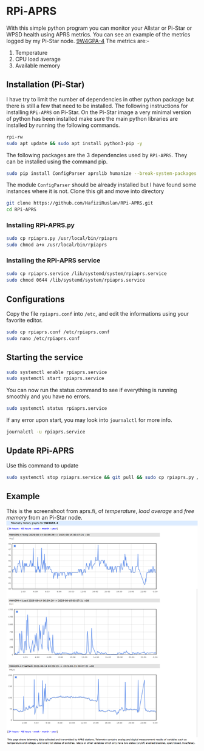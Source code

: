 # RPi-APRS
With this simple python program you can monitor your Allstar or Pi-Star or WPSD health using APRS metrics.
You can see an example of the metrics logged by my Pi-Star node. [9W4GPA-4](https://aprs.fi/telemetry/a/9W4GPA-4?range=day)
The metrics are:-
1. Temperature
2. CPU load average
3. Available memory

## Installation (Pi-Star)
I have try to limit the number of dependencies in other python package but there is still a few that need to be installed.
The following instructions for installing `RPi-APRS` on Pi-Star.
On the Pi-Star image a very minimal version of python has been installed make sure the main python libraries are installed by running the following commands.
```bash
rpi-rw
sudo apt update && sudo apt install python3-pip -y
```
The following packages are the 3 dependencies used by `RPi-APRS`. They can be installed using the command pip.
```bash
sudo pip install ConfigParser aprslib humanize --break-system-packages
```
The module `ConfigParser` should be already installed but I have found some instances where it is not.
Clone this git and move into directory
```bash
git clone https://github.com/HafiziRuslan/RPi-APRS.git
cd RPi-APRS
```

### Installing RPi-APRS.py
```bash
sudo cp rpiaprs.py /usr/local/bin/rpiaprs
sudo chmod a+x /usr/local/bin/rpiaprs
```

### Installing the RPi-APRS service
```bash
sudo cp rpiaprs.service /lib/systemd/system/rpiaprs.service
sudo chmod 0644 /lib/systemd/system/rpiaprs.service
```

## Configurations
Copy the file `rpiaprs.conf` into `/etc`, and edit the informations using your favorite editor.
```bash
sudo cp rpiaprs.conf /etc/rpiaprs.conf
sudo nano /etc/rpiaprs.conf
```

## Starting the service
```bash
sudo systemctl enable rpiaprs.service
sudo systemctl start rpiaprs.service
```
You can now run the status command to see if everything is running smoothly and you have no errors.
```bash
sudo systemctl status rpiaprs.service
```
If any error upon start, you may look into `journalctl` for more info.
```bash
journalctl -u rpiaprs.service
```

## Update RPi-APRS
Use this command to update
```bash
sudo systemctl stop rpiaprs.service && git pull && sudo cp rpiaprs.py /usr/local/bin/rpiaprs && sudo chmod a+x /usr/local/bin/rpiaprs && sudo systemctl start rpiaprs.service
```

## Example
This is the screenshoot from aprs.fi, of _temperature_, _load average_ and _free memory_ from an Pi-Star node.
![WSPR Picture](misc/metrics.png)
